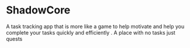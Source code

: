 # ShadowCore
A task tracking app that is more like a game to help motivate and help you complete your tasks quickly and efficiently . A place with no tasks just quests
